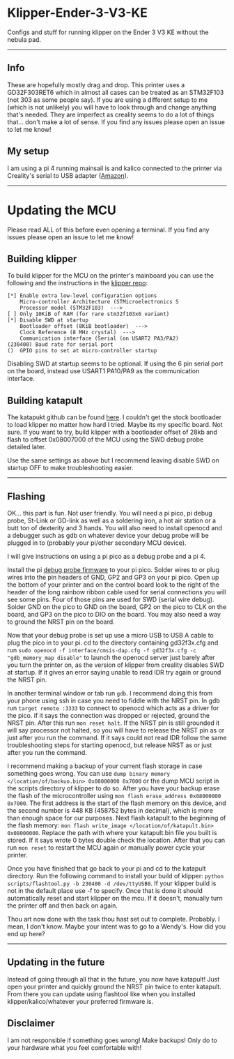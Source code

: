 # Klipper-Ender-3-V3-KE
Configs and stuff for running klipper on the Ender 3 V3 KE without the nebula pad.

---

## Info
These are hopefully mostly drag and drop. This printer uses a GD32F303RET6 which in almost all cases can be treated as an STM32F103 (not 303 as some people say). If you are using a different setup to me (which is not unlikely) you will have to look through and change anything that's needed. They are imperfect as creality seems to do a lot of things that... don't make a lot of sense. If you find any issues please open an issue to let me know! 

## My setup
I am using a pi 4 running mainsail is and kalico connected to the printer via Creality's serial to USB adapter ([Amazon](https://www.amazon.com/Creality-Sonic-Pad-Serial-Cable/dp/B0CFL5N319/ref=mp_s_a_1_1?crid=3KJQP9FARDMYA&dib=eyJ2IjoiMSJ9.pFnhUqBv4cuKFHbP5ICexNFIZgzGYcOXJHPROlFUslvK0fuS_mQXrdUSgCafDtjyxDuIaSFle6TBUwuxQqfihCQkfag_JSO_g23-OSvtQPOwpDblb_gt12PiqYPptFTUj94aAzxj58K2hR7oAsdKEZNfQRx2JJRr_ajKhjsJ-USxHYISjq5nwwu0n2Uerh7meeaJQkipmTiVT5Po0gLCLw.SCEXMVqklgPEOE0RnG69vfyV5OTgjC2vz_GVTm3R42Q&dib_tag=se&keywords=creality+serial+adapter&qid=1736591800&sprefix=creality+serial+adapter%2Caps%2C158&sr=8-1])).

---

# Updating the MCU
Please read ALL of this before even opening a terminal. If you find any issues please open an issue to let me know!

## Building klipper
To build klipper for the MCU on the printer's mainboard you can use the following and the instructions in the [klipper repo](https://github.com/Klipper3d/klipper):

```
[*] Enable extra low-level configuration options
    Micro-controller Architecture (STMicroelectronics S
    Processor model (STM32F103)  --->
[ ] Only 10KiB of RAM (for rare stm32f103x6 variant)
[*] Disable SWD at startup
    Bootloader offset (8KiB bootloader)  --->
    Clock Reference (8 MHz crystal)  --->
    Communication interface (Serial (on USART2 PA3/PA2)
(230400) Baud rate for serial port
()  GPIO pins to set at micro-controller startup
```

Disabling SWD at startup seems to be optional. If using the 6 pin serial port on the board, instead use USART1 PA10/PA9 as the communication interface.

## Building katapult
The katapukt github can be found [here](https://github.com/Arksine/katapult).
I couldn't get the stock bootloader to load klipper no matter how hard I tried. Maybe its my specific board. Not sure. If you want to try, build klipper with a bootloader offset of 28kb and flash to offset 0x08007000 of the MCU using the SWD debug probe detailed later.  

Use the same settings as above but I recommend leaving disable SWD on startup OFF to make troubleshooting easier.

---
## Flashing
OK... this part is fun. Not user friendly. You will need a pi pico, pi debug probe, St-Link or GD-link as well as a soldering iron, a hot air station or a butt ton of dexterity and 3 hands. You will also need to install openocd and a debugger such as gdb on whatever device your debug probe will be plugged in to (probably your pi/other secondary MCU device).

I will give instructions on using a pi pico as a debug probe and a pi 4.

Install the pi [debug probe firmware](https://github.com/raspberrypi/debugprobe) to your pi pico. Solder wires to or plug wires into the pin headers of GND, GP2 and GP3 on your pi pico. Open up the bottom of your printer and on the control board look to the right of the header of the long rainbow ribbon cable used for serial connections you will see some pins. Four of those pins are used for SWD (serial wire debug). Solder GND on the pico to GND on the board, GP2 on the pico to CLK on the board, and GP3 on the pico to DIO on the board. You may also need a way to ground the NRST pin on the board.  

Now that your debug probe is set up use a micro USB to USB A cable to plug the pico in to your pi. cd to the directory containing gd32f3x.cfg and run `sudo openocd -f interface/cmsis-dap.cfg -f gd32f3x.cfg -c "gdb_memory_map disable"` to launch the openocd server just barely after you turn the printer on, as the version of klipper from creality disables SWD at startup. If it gives an error saying unable to read IDR try again or ground the NRST pin.  

In another terminal window or tab run `gdb`. I recommend doing this from your phone using ssh in case you need to fiddle with the NRST pin. In gdb run `target remote :3333` to connect to openocd which acts as a driver for the pico. if it says the connection was dropped or rejected, ground the NRST pin. After this run `mon reset halt`. If the NRST pin is still grounded it will say processor not halted, so you will have to release the NRST pin as or just after you run the command. If it says could not read IDR follow the same troubleshooting steps for starting openocd, but release NRST as or just after you run the command.  

I recommend making a backup of your current flash storage in case something goes wrong. You can use `dump binary memory </location/of/backuo.bin> 0x08000000 0x7000` or the dump MCU script in the scripts directory of klipper to do so. After you have your backup erase the flash of the microcontroller using `mon flash erase_address 0x08000000 0x7000`. The first address is the start of the flash memory on this device, and the second number is 448 KB (458752 bytes in decimal), which is more than enough space for our purposes. Next flash katapult to the beginning of the flash memory: `mon flash write_image </location/of/katapult.bin> 0x08000000`. Replace the path with where your katapult.bin file you built is stored. If it says wrote 0 bytes double check the location. After that you can run `mon reset` to restart the MCU again or manually power cycle your printer.  

Once you have finished that go back to your pi and cd to the katapult directory. Run the following command to install your build of klipper: `python scripts/flashtool.py -b 230400 -d /dev/ttyUSB0`. If your klipper build is not in the default place use -f to specify. Once that is done it should automatically reset and start klipper on the mcu. If it doesn't, manually turn the printer off and then back on again.  

Thou art now done with the task thou hast set out to complete. Probably. I mean, I don't know. Maybe your intent was to go to a Wendy's. How did you end up here?

---
## Updating in the future
Instead of going through all that in the future, you now have katapult! Just open your printer and quickly ground the NRST pin twice to enter katapult. From there you can update using flashtool like when you installed klipper/kalico/whatever your preferred firmware is.

## Disclaimer
I am not responsible if something goes wrong! Make backups! Only do to your hardware what you feel comfortable with!

